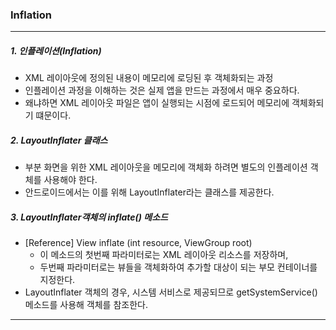 ### Inflation
---
##### 1. 인플레이션(Inflation)
- XML 레이아웃에 정의된 내용이 메모리에 로딩된 후 객체화되는 과정
- 인플레이션 과정을 이해하는 것은 실제 앱을 만드는 과정에서 매우 중요하다.
- 왜냐하면 XML 레이아웃 파일은 앱이 실행되는 시점에 로드되어 메모리에 객체화되기 떄문이다.
##### 2. LayoutInflater 클래스
- 부분 화면을 위한 XML 레이아웃을 메모리에 객체화 하려면 별도의 인플레이션 객체를 사용해야 한다.
- 안드로이드에서는 이를 위해 LayoutInflater라는 클래스를 제공한다.

##### 3. LayoutInflater객체의 inflate() 메소드
- [Reference]
  View inflate (int resource, ViewGroup root)
  - 이 메소드의 첫번째 파라미터로는 XML 레이아웃 리소스를 저장하며,
  - 두번째 파라미터로는 뷰들을 객체화하여 추가할 대상이 되는 부모 컨테이너를 지정한다.
- LayoutInflater 객체의 경우, 시스템 서비스로 제공되므로 getSystemService()메소드를 사용해 객체를 참조한다.
---
